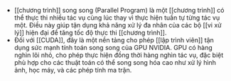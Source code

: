 - [[chương trình]] song song (Parallel Program) là một [[chương trình]] có thể thực thi nhiều tác vụ cùng lúc thay vì thực hiện tuần tự từng tác vụ một. Điều này giúp tận dụng khả năng xử lý đa nhân của các bộ [[vi xử lý]] hiện đại để tăng tốc độ thực thi [[chương trình]].
- Đối với [[CUDA]], đây là một nền tảng cho phép [[lập trình viên]] tận dụng sức mạnh tính toán song song của GPU NVIDIA. GPU có hàng nghìn lõi nhỏ, cho phép thực hiện đồng thời hàng nghìn tác vụ, đặc biệt phù hợp cho các thuật toán có thể song song hóa cao như xử lý hình ảnh, học máy, và các phép tính ma trận.